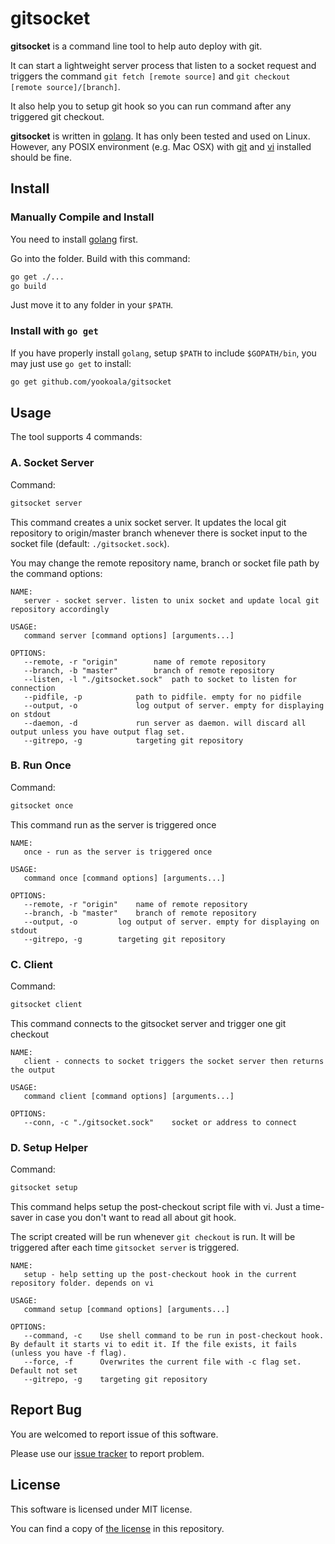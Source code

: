 gitsocket
=========

**gitsocket** is a command line tool to help auto deploy with git.

It can start a lightweight server process that listen to a socket
request and triggers the command `git fetch [remote source]` and
`git checkout [remote source]/[branch]`.

It also help you to setup git hook so you can run command after
any triggered git checkout.

**gitsocket** is written in [golang][golang]. It has only been tested
and used on Linux. However, any POSIX environment (e.g. Mac OSX)
with [git][git] and [vi][vi] installed should be fine.

[golang]: https://golang.org
[git]: https://git-scm.com/
[vi]: http://www.vim.org


## Install

### Manually Compile and Install

You need to install [golang][golang] first.

Go into the folder. Build with this command:

```bash
go get ./...
go build
```

Just move it to any folder in your `$PATH`.

### Install with `go get`

If you have properly install `golang`, setup `$PATH` to include
`$GOPATH/bin`, you may just use `go get` to install:

```bash
go get github.com/yookoala/gitsocket
```


## Usage

The tool supports 4 commands:

### A. Socket Server

Command:
```bash
gitsocket server
```
This command creates a unix socket server. It updates the local git
repository to origin/master branch whenever there is socket input to
the socket file (default: `./gitsocket.sock`).

You may change the remote repository name, branch or socket file path
by the command options:

```manpage
NAME:
   server - socket server. listen to unix socket and update local git repository accordingly

USAGE:
   command server [command options] [arguments...]

OPTIONS:
   --remote, -r "origin"		name of remote repository
   --branch, -b "master"		branch of remote repository
   --listen, -l "./gitsocket.sock"	path to socket to listen for connection
   --pidfile, -p 			path to pidfile. empty for no pidfile
   --output, -o 			log output of server. empty for displaying on stdout
   --daemon, -d				run server as daemon. will discard all output unless you have output flag set.
   --gitrepo, -g 			targeting git repository
```

### B. Run Once

Command:
```bash
gitsocket once
```
This command run as the server is triggered once

```manpage
NAME:
   once - run as the server is triggered once

USAGE:
   command once [command options] [arguments...]

OPTIONS:
   --remote, -r "origin"	name of remote repository
   --branch, -b "master"	branch of remote repository
   --output, -o 		log output of server. empty for displaying on stdout
   --gitrepo, -g 		targeting git repository
```

### C. Client

Command:
```bash
gitsocket client
```
This command connects to the gitsocket server and trigger one git checkout

```manpage
NAME:
   client - connects to socket triggers the socket server then returns the output

USAGE:
   command client [command options] [arguments...]

OPTIONS:
   --conn, -c "./gitsocket.sock"	socket or address to connect
```

### D. Setup Helper

Command:
```bash
gitsocket setup
```

This command helps setup the post-checkout script file with vi.
Just a time-saver in case you don't want to read all about git hook.

The script created will be run whenever `git checkout` is run. It will
be triggered after each time `gitsocket server` is triggered.

```manpage
NAME:
   setup - help setting up the post-checkout hook in the current repository folder. depends on vi

USAGE:
   command setup [command options] [arguments...]

OPTIONS:
   --command, -c 	Use shell command to be run in post-checkout hook. By default it starts vi to edit it. If the file exists, it fails (unless you have -f flag).
   --force, -f		Overwrites the current file with -c flag set. Default not set
   --gitrepo, -g 	targeting git repository
```


## Report Bug

You are welcomed to report issue of this software.

Please use our [issue tracker][issues] to report problem.

[issues]: https://github.com/yookoala/gitsocket/issues


## License

This software is licensed under MIT license.

You can find a copy of [the license][license] in this repository.

[license]: /LICENSE
